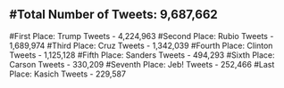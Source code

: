 #Total Number of Tweets: 9,687,662 
---
#First Place: Trump Tweets - 4,224,963
#Second Place: Rubio Tweets - 1,689,974
#Third Place: Cruz Tweets - 1,342,039
#Fourth Place: Clinton Tweets - 1,125,128
#Fifth Place: Sanders Tweets - 494,293
#Sixth Place: Carson Tweets - 330,209
#Seventh Place: Jeb! Tweets - 252,466
#Last Place: Kasich Tweets - 229,587
